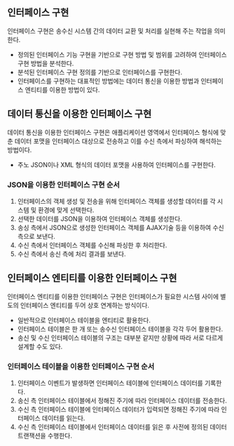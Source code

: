 ## 인터페이스 구현

인터페이스 구현은 송수신 시스템 간의 데이터 교환 및 처리를 실현해 주는 작업을 의미한다.

- 정의된 인터페이스 기능 구현을 기반으로 구현 방법 및 범위를 고려하여 인터페이스 구현 방법을 분석한다.
- 분석된 인터페이스 구현 정의를 기반으로 인터페이스를 구현한다.
- 인터페이스를 구현하는 대표적인 방법에는 데이터 통신을 이용한 방법과 인터페이스 엔티티를 이용한 방법이 있다.

## 데이터 통신을 이용한 인터페이스 구현

데이터 통신을 이용한 인터페이스 구현은 애플리케이션 영역에서 인터페이스 형식에 맞춘 데이터 포맷을 인터페이스 대상으로 전송하고 이를 수신 측에서 파싱하여 해석하는 방법이다.

- 주노 JSON이나 XML 형식의 데이터 포맷을 사용하여 인터페이스를 구현한다.

### JSON을 이용한 인터페이스 구현 순서

1. 인터페이스의 객체 생성 및 전송을 위해 인터페이스 객체를 생성할 데이터를 각 시스템 및 환경에 맞게 선택한다.
2. 선택한 데이터를 JSON을 이용하여 인터페이스 객체를 생성한다.
3. 송싱 측에서 JSON으로 생성한 인터페이스 객체를 AJAX기술 등을 이용하여 수신 측으로 보낸다.
4. 수신 측에서 인터페이스 객체를 수신해 파싱한 후 처리한다.
5. 수신 측에서 송신 측에 처리 결과를 보낸다.

## 인터페이스 엔티티를 이용한 인터페이스 구현

인터페이스 엔티티를 이용한 인터페이스 구현은 인터페이스가 필요한 시스템 사이에 별도의 인터페이스 엔티티를 두어 상호 연계하는 방식이다.

- 일반적으로 인터페이스 테이블을 엔티티로 활용한다.
- 인터페이스 테이블은 한 개 또는 송수신 인터페이스 테이블을 각각 두어 활용한다.
- 송신 및 수신 인터페이스 테이블의 구조는 대부분 같지만 상황에 따라 서로 다르게 설계할 수도 있다.

### 인터페이스 테이블을 이용한 인터페이스 구현 순서

1. 인터페이스 이벤트가 발생하면 인터페이스 테이블에 인터페이스 데이터를 기록한다.
2. 송신 측 인터페이스 테이블에서 정해진 주기에 따라 인터페이스 데이터를 전송한다.
3. 수신 측 인터페이스 테이블에 인터페이스 데이터가 입력되면 정해진 주기에 따라 인터페이스 데이터를 읽는다.
4. 수신 측 인터페이스 테이블에서 인터페이스 데이터를 읽은 후 사전에 정의된 데이터 트랜잭션을 수행한다.

